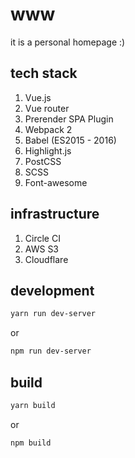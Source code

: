 # www

it is a personal homepage :)

## tech stack

1. Vue.js
  1. Vue router
  2. Prerender SPA Plugin
2. Webpack 2
3. Babel (ES2015 - 2016)
4. Highlight.js
5. PostCSS
6. SCSS
7. Font-awesome

## infrastructure

1. Circle CI
2. AWS S3
3. Cloudflare

## development

```bash
yarn run dev-server
```

or

```bash
npm run dev-server
```

## build

```bash
yarn build
```

or

```bash
npm build
```

